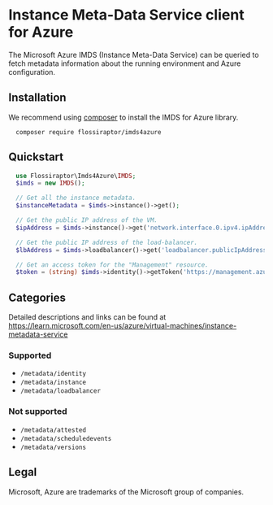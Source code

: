 # Instance Meta-Data Service client for Azure

The Microsoft Azure IMDS (Instance Meta-Data Service) can be queried to fetch
metadata information about the running environment and Azure configuration.

## Installation

We recommend using [composer](https://getcomposer.org/) to install the IMDS for
Azure library.

```shell
  composer require flossiraptor/imds4azure
```

## Quickstart

```php
  use Flossiraptor\Imds4Azure\IMDS;
  $imds = new IMDS();

  // Get all the instance metadata.
  $instanceMetadata = $imds->instance()->get();

  // Get the public IP address of the VM.
  $ipAddress = $imds->instance()->get('network.interface.0.ipv4.ipAddress.0.publicIpAddress');

  // Get the public IP address of the load-balancer.
  $lbAddress = $imds->loadbalancer()->get('loadbalancer.publicIpAddresses.0.frontendIpAddress');

  // Get an access token for the "Management" resource.
  $token = (string) $imds->identity()->getToken('https://management.azure.com/');
```

## Categories

Detailed descriptions and links can be found at
<https://learn.microsoft.com/en-us/azure/virtual-machines/instance-metadata-service>

### Supported

- `/metadata/identity`
- `/metadata/instance`
- `/metadata/loadbalancer`

### Not supported

- `/metadata/attested`
- `/metadata/scheduledevents`
- `/metadata/versions`

## Legal

Microsoft, Azure are trademarks of the Microsoft group of companies.
